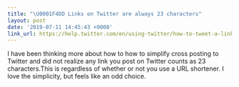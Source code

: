 ```yaml
---
title: "\U0001F4DD Links on Twitter are always 23 characters"
layout: post
date: '2019-07-11 14:45:43 +0000'
link_url: https://help.twitter.com/en/using-twitter/how-to-tweet-a-link
---
```

I have been thinking more about how to how to simplify cross posting to Twitter and did not realize any link you post on Twitter counts as 23 characters.<!--more-->This is regardless of whether or not you use a URL shortener. I love the simplicity, but feels like an odd choice.
